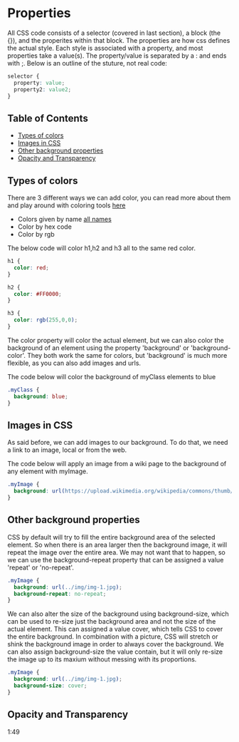 # Properties
All CSS code consists of a selector (covered in last section), a block (the {}), and the properites within that block. The properties are how css defines the actual style. Each style is associated with a property, and most properties take a value(s). The property/value is separated by a : and ends with ;. Below is an outline of the stuture, not real code:

````css
selector {
  property: value;
  property2: value2;
}
````

## Table of Contents
- [Types of colors](#Types-of-colors)
- [Images in CSS](#Images-in-CSS)
- [Other background properties](#Other-background-properties)
- [Opacity and Transparency](#Opacity-and-Transparency)

## Types of colors
There are 3 different ways we can add color, you can read more about them and play around with coloring tools [here](https://htmlcolorcodes.com/)
- Colors given by name [all names](https://htmlcolorcodes.com/color-names/)
- Color by hex code
- Color by rgb

The below code will color h1,h2 and h3 all to the same red color.

````css
h1 {
  color: red;
}

h2 {
  color: #FF0000;
}

h3 {
  color: rgb(255,0,0);
}
````
The color property will color the actual element, but we can also color the background of an element using the property 'background' or 'background-color'. They both work the same for colors, but 'background' is much more flexible, as you can also add images and urls. 

The code below will color the background of myClass elements to blue
````css
.myClass {
  background: blue;
}
````
## Images in CSS
As said before, we can add images to our background. To do that, we need a link to an image, local or from the web.

The code below will apply an image from a wiki page to the background of any element with myImage.
````css
.myImage {
  background: url(https://upload.wikimedia.org/wikipedia/commons/thumb/3/31/Ward_Cunningham%2C_Inventor_of_the_Wiki.webm/220px--Ward_Cunningham%2C_Inventor_of_the_Wiki.webm.jpg);
}
````

## Other background properties
CSS by default will try to fill the entire background area of the selected element. So when there is an area larger then the background image, it will repeat the image over the entire area. We may not want that to happen, so we can use the background-repeat property that can be assigned a value 'repeat' or 'no-repeat'.
````css
.myImage {
  background: url(../img/img-1.jpg);
  background-repeat: no-repeat;
}
````

We can also alter the size of the background using background-size, which can be used to re-size just the background area and not the size of the actual element. This can assigned a value cover, which tells CSS to cover the entire background. In combination with a picture, CSS will stretch or shink the background image in order to always cover the background. We can also assign background-size the value contain, but it will only re-size the image up to its maxium without messing with its proportions.

````css
.myImage {
  background: url(../img/img-1.jpg);
  background-size: cover;
}
````

## Opacity and Transparency
1:49